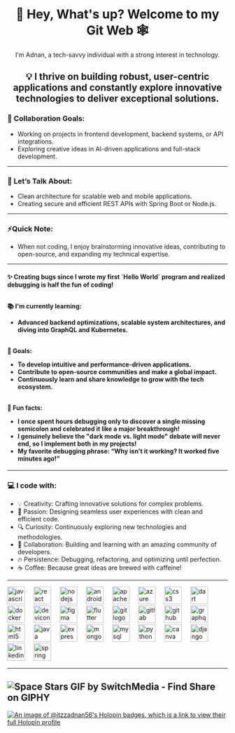 


<h1 align="center">👋 Hey, What's up? Welcome to my Git Web 🕸️</h1>

<p align="center">I'm Adnan, a tech-savvy individual with a strong interest in technology.</p>



<h2 align="center">💡 I thrive on building robust, user-centric applications and constantly explore innovative technologies to deliver exceptional solutions.</h2>



### 👯 Collaboration Goals:  
- Working on projects in frontend development, backend systems, or API integrations.  
- Exploring creative ideas in AI-driven applications and full-stack development.  

---

### 💬 Let’s Talk About: 
- Clean architecture for scalable web and mobile applications.  
- Creating secure and efficient REST APIs with Spring Boot or Node.js.  

---

### ⚡Quick Note:  
- When not coding, I enjoy brainstorming innovative ideas, contributing to open-source, and expanding my technical expertise.  

---

<h4 align="left">
✨ Creating bugs since I wrote my first `Hello World` program and realized debugging is half the fun of coding!<br><br>

📚 I'm currently learning:<br>
- Advanced backend optimizations, scalable system architectures, and diving into GraphQL and Kubernetes.<br><br>

🎯 Goals:<br>
- To develop intuitive and performance-driven applications.<br>
- Contribute to open-source communities and make a global impact.<br>
- Continuously learn and share knowledge to grow with the tech ecosystem.<br><br>

🎲 Fun facts:<br>
- I once spent hours debugging only to discover a single missing semicolon and celebrated it like a major breakthrough!<br>
- I genuinely believe the "dark mode vs. light mode" debate will never end, so I implement both in my projects!<br>
- My favorite debugging phrase: “Why isn’t it working? It worked five minutes ago!”<br>
</h4>


---

<h3 align="left">💻 I code with:</h3>

- 💡 Creativity: Crafting innovative solutions for complex problems.  
- 🎨 Passion: Designing seamless user experiences with clean and efficient code.  
- 🔍 Curiosity: Continuously exploring new technologies and methodologies.  
- 🤝 Collaboration: Building and learning with an amazing community of developers.  
- 🔥 Persistence: Debugging, refactoring, and optimizing until perfection.  
- ☕ Coffee: Because great ideas are brewed with caffeine!

---

<div align="left">
  <img src="https://cdn.jsdelivr.net/gh/devicons/devicon/icons/javascript/javascript-original.svg" height="40" alt="javascript logo" />
  <img width="12" />
  <img src="https://cdn.jsdelivr.net/gh/devicons/devicon/icons/react/react-original.svg" height="40" alt="react logo" />
  <img width="12" />
  <img src="https://cdn.jsdelivr.net/gh/devicons/devicon/icons/nodejs/nodejs-original.svg" height="40" alt="nodejs logo" />
  <img width="12" />
  <img src="https://cdn.jsdelivr.net/gh/devicons/devicon/icons/androidstudio/androidstudio-original.svg" height="40" alt="androidstudio logo" />
  <img width="12" />
  <img src="https://cdn.jsdelivr.net/gh/devicons/devicon/icons/apache/apache-original.svg" height="40" alt="apache logo" />
  <img width="12" />
  <img src="https://cdn.jsdelivr.net/gh/devicons/devicon/icons/azure/azure-original.svg" height="40" alt="azure logo" />
  <img width="12" />
  <img src="https://cdn.jsdelivr.net/gh/devicons/devicon/icons/css3/css3-original.svg" height="40" alt="css3 logo" />
  <img width="12" />
  <img src="https://cdn.jsdelivr.net/gh/devicons/devicon/icons/dart/dart-original.svg" height="40" alt="dart logo" />
  <img width="12" />
  <img src="https://cdn.jsdelivr.net/gh/devicons/devicon/icons/docker/docker-original.svg" height="40" alt="docker logo" />
  <img width="12" />
  <img src="https://cdn.jsdelivr.net/gh/devicons/devicon/icons/devicon/devicon-original.svg" height="40" alt="devicon logo" />
  <img width="12" />
  <img src="https://cdn.jsdelivr.net/gh/devicons/devicon/icons/figma/figma-original.svg" height="40" alt="figma logo" />
  <img width="12" />
  <img src="https://cdn.jsdelivr.net/gh/devicons/devicon/icons/flutter/flutter-original.svg" height="40" alt="flutter logo" />
  <img width="12" />
  <img src="https://cdn.jsdelivr.net/gh/devicons/devicon/icons/git/git-original.svg" height="40" alt="git logo" />
  <img width="12" />
  <img src="https://cdn.jsdelivr.net/gh/devicons/devicon/icons/gitlab/gitlab-original.svg" height="40" alt="gitlab logo" />
  <img width="12" />
  <img src="https://cdn.jsdelivr.net/gh/devicons/devicon/icons/github/github-original.svg" height="40" alt="github logo" />
  <img width="12" />
  <img src="https://cdn.jsdelivr.net/gh/devicons/devicon/icons/graphql/graphql-plain.svg" height="40" alt="graphql logo" />
  <img width="12" />
  <img src="https://cdn.jsdelivr.net/gh/devicons/devicon/icons/html5/html5-original.svg" height="40" alt="html5 logo" />
  <img width="12" />
  <img src="https://cdn.jsdelivr.net/gh/devicons/devicon/icons/java/java-original.svg" height="40" alt="java logo" />
  <img width="12" />
  <img src="https://cdn.jsdelivr.net/gh/devicons/devicon/icons/express/express-original.svg" height="40" alt="express logo" />
  <img width="12" />
  <img src="https://cdn.jsdelivr.net/gh/devicons/devicon/icons/mongodb/mongodb-original.svg" height="40" alt="mongodb logo" />
  <img width="12" />
  <img src="https://cdn.jsdelivr.net/gh/devicons/devicon/icons/mysql/mysql-original.svg" height="40" alt="mysql logo" />
  <img width="12" />
  <img src="https://cdn.jsdelivr.net/gh/devicons/devicon/icons/python/python-original.svg" height="40" alt="python logo" />
  <img width="12" />
  <img src="https://cdn.jsdelivr.net/gh/devicons/devicon/icons/canva/canva-original.svg" height="40" alt="canva logo" />
  <img width="12" />
  <img src="https://cdn.jsdelivr.net/gh/devicons/devicon/icons/django/django-plain.svg" height="40" alt="django logo" />
  <img width="12" />
  <img src="https://cdn.jsdelivr.net/gh/devicons/devicon/icons/linkedin/linkedin-original.svg" height="40" alt="linkedin logo" />
  <img width="12" />
  <img src="https://cdn.jsdelivr.net/gh/devicons/devicon/icons/spring/spring-original.svg" height="40" alt="spring logo" />
</div>

---
![Space Stars GIF by SwitchMedia - Find   Share on GIPHY](https://github.com/user-attachments/assets/ab941c15-7008-40ac-b9b3-39c9c47039b9)
---
[![An image of @itzzadnan56's Holopin badges, which is a link to view their full Holopin profile](https://holopin.me/itzzadnan56)](https://holopin.io/@itzzadnan56)

